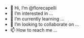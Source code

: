 - 👋 Hi, I’m @florecapelli
- 👀 I’m interested in ...
- 🌱 I’m currently learning ...
- 💞️ I’m looking to collaborate on ...
- 📫 How to reach me ...

<!---
florecapelli/florecapelli is a ✨ special ✨ repository because its `README.md` (this file) appears on your GitHub profile.
You can click the Preview link to take a look at your changes.
--->
